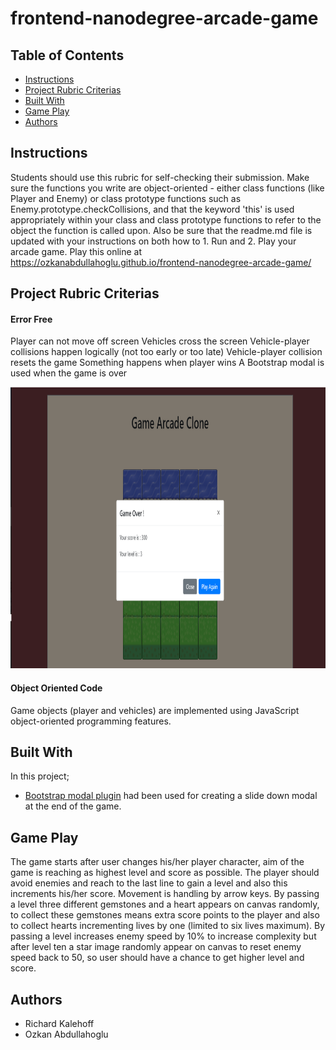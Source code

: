 # frontend-nanodegree-arcade-game

## Table of Contents

* [Instructions](#instructions)
* [Project Rubric Criterias](#project-rubric-criterias)
* [Built With](#built-with)
* [Game Play](#game-play)
* [Authors](#authors)

## Instructions

Students should use this rubric for self-checking their submission. Make sure the functions you write are object-oriented - either class functions (like Player and Enemy) or class prototype functions such as Enemy.prototype.checkCollisions, and that the keyword 'this' is used appropriately within your class and class prototype functions to refer to the object the function is called upon. Also be sure that the readme.md file is updated with your instructions on both how to 1. Run and 2. Play your arcade game.
Play this online at https://ozkanabdullahoglu.github.io/frontend-nanodegree-arcade-game/

## Project Rubric Criterias
#### Error Free
Player can not move off screen
Vehicles cross the screen
Vehicle-player collisions happen logically (not too early or too late)
Vehicle-player collision resets the game
Something happens when player wins
A Bootstrap modal is used when the game is over
<p align="center">
  <img src="./images/popup.png" alt="Bootstrap Popup"
       width="654" height="450"></p>

#### Object Oriented Code
Game objects (player and vehicles) are implemented using JavaScript object-oriented programming features.

## Built With
In this project;

* [Bootstrap modal plugin](https://getbootstrap.com/docs/4.0/components/modal/) had been used for creating a slide down modal at the end of the game. 

## Game Play
The game starts after user changes his/her player character, aim of the game is reaching as  highest level and score as possible. 
The player should avoid enemies and reach to the last line to gain a level and also this increments his/her score. 
Movement is handling by arrow keys.
By passing a level three different gemstones and a heart appears on canvas randomly, to collect these gemstones means extra score points to the player and also to collect hearts incrementing lives by one (limited to six lives maximum).
By passing a level increases enemy speed by 10% to increase complexity but after level ten a star image randomly appear on canvas to reset enemy speed back to 50, so user should have a chance to get higher level and score.

## Authors
* Richard Kalehoff 
* Ozkan Abdullahoglu
